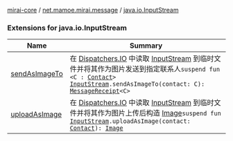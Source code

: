 [mirai-core](../../index.md) / [net.mamoe.mirai.message](../index.md) / [java.io.InputStream](./index.md)

### Extensions for java.io.InputStream

| Name | Summary |
|---|---|
| [sendAsImageTo](send-as-image-to.md) | 在 [Dispatchers.IO](#) 中读取 [InputStream](https://docs.oracle.com/javase/6/docs/api/java/io/InputStream.html) 到临时文件并将其作为图片发送到指定联系人`suspend fun <C : `[`Contact`](../../net.mamoe.mirai.contact/-contact/index.md)`> `[`InputStream`](https://docs.oracle.com/javase/6/docs/api/java/io/InputStream.html)`.sendAsImageTo(contact: C): `[`MessageReceipt`](../-message-receipt/index.md)`<C>` |
| [uploadAsImage](upload-as-image.md) | 在 [Dispatchers.IO](#) 中读取 [InputStream](https://docs.oracle.com/javase/6/docs/api/java/io/InputStream.html) 到临时文件并将其作为图片上传后构造 [Image](../../net.mamoe.mirai.message.data/-image/index.md)`suspend fun `[`InputStream`](https://docs.oracle.com/javase/6/docs/api/java/io/InputStream.html)`.uploadAsImage(contact: `[`Contact`](../../net.mamoe.mirai.contact/-contact/index.md)`): `[`Image`](../../net.mamoe.mirai.message.data/-image/index.md) |
